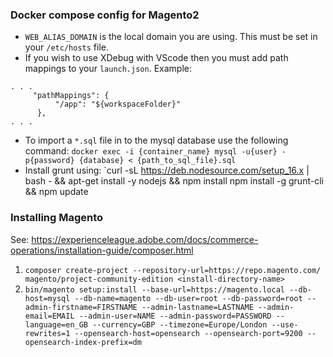 ### Docker compose config for Magento2

- `WEB_ALIAS_DOMAIN` is the local domain you are using. This
must be set in your `/etc/hosts` file.
- If you wish to use XDebug with VScode then you must
add path mappings to your `launch.json`. Example:
```
. . .
     "pathMappings": {
          "/app": "${workspaceFolder}"
      },
. . .
```
- To import a `*.sql` file in to the mysql database use
the following command: `docker exec -i {container_name} mysql -u{user} -p{password} {database} < {path_to_sql_file}.sql`
- Install grunt using: `curl -sL https://deb.nodesource.com/setup_16.x | bash - && apt-get install -y nodejs && npm install npm install -g grunt-cli && npm update

### Installing Magento
See: https://experienceleague.adobe.com/docs/commerce-operations/installation-guide/composer.html

1. `composer create-project --repository-url=https://repo.magento.com/ magento/project-community-edition <install-directory-name>
`
2. `bin/magento setup:install --base-url=https://magento.local --db-host=mysql --db-name=magento --db-user=root --db-password=root --admin-firstname=FIRSTNAME --admin-lastname=LASTNAME --admin-email=EMAIL --admin-user=NAME --admin-password=PASSWORD --language=en_GB --currency=GBP --timezone=Europe/London --use-rewrites=1 --opensearch-host=opensearch --opensearch-port=9200 --opensearch-index-prefix=dm`
